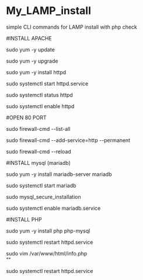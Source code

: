 # My_LAMP_install
simple CLI commands for LAMP install with php check

#INSTALL APACHE

sudo yum -y update

sudo yum -y upgrade

sudo yum -y install httpd

sudo systemctl start httpd.service

sudo systemctl status httpd

sudo systemctl enable httpd


#OPEN 80 PORT

sudo firewall-cmd --list-all

sudo firewall-cmd --add-service=http --permanent

sudo firewall-cmd --reload


#INSTALL mysql (mariadb)


sudo yum -y install mariadb-server mariadb

sudo systemctl start mariadb

sudo mysql_secure_installation

sudo systemctl enable mariadb.service


#INSTALL PHP

sudo yum -y install php php-mysql

sudo systemctl restart httpd.service

sudo vim /var/www/html/info.php 			
	"<?php phpinfo(); ?>"

sudo systemctl restart httpd.service

